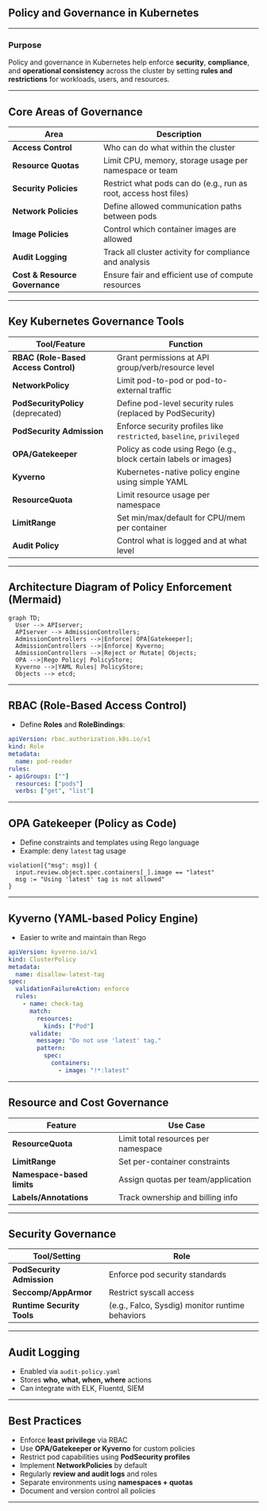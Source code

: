 ## **Policy and Governance in Kubernetes**

---

### **Purpose**

Policy and governance in Kubernetes help enforce **security**, **compliance**, and **operational consistency** across the cluster by setting **rules and restrictions** for workloads, users, and resources.

---

## **Core Areas of Governance**

| Area                           | Description                                                      |
| ------------------------------ | ---------------------------------------------------------------- |
| **Access Control**             | Who can do what within the cluster                               |
| **Resource Quotas**            | Limit CPU, memory, storage usage per namespace or team           |
| **Security Policies**          | Restrict what pods can do (e.g., run as root, access host files) |
| **Network Policies**           | Define allowed communication paths between pods                  |
| **Image Policies**             | Control which container images are allowed                       |
| **Audit Logging**              | Track all cluster activity for compliance and analysis           |
| **Cost & Resource Governance** | Ensure fair and efficient use of compute resources               |

---

## **Key Kubernetes Governance Tools**

| Tool/Feature                         | Function                                                              |
| ------------------------------------ | --------------------------------------------------------------------- |
| **RBAC (Role-Based Access Control)** | Grant permissions at API group/verb/resource level                    |
| **NetworkPolicy**                    | Limit pod-to-pod or pod-to-external traffic                           |
| **PodSecurityPolicy** (deprecated)   | Define pod-level security rules (replaced by PodSecurity)             |
| **PodSecurity Admission**            | Enforce security profiles like `restricted`, `baseline`, `privileged` |
| **OPA/Gatekeeper**                   | Policy as code using Rego (e.g., block certain labels or images)      |
| **Kyverno**                          | Kubernetes-native policy engine using simple YAML                     |
| **ResourceQuota**                    | Limit resource usage per namespace                                    |
| **LimitRange**                       | Set min/max/default for CPU/mem per container                         |
| **Audit Policy**                     | Control what is logged and at what level                              |

---

## **Architecture Diagram of Policy Enforcement (Mermaid)**

```mermaid
graph TD;
  User --> APIserver;
  APIserver --> AdmissionControllers;
  AdmissionControllers -->|Enforce| OPA[Gatekeeper];
  AdmissionControllers -->|Enforce| Kyverno;
  AdmissionControllers -->|Reject or Mutate| Objects;
  OPA -->|Rego Policy| PolicyStore;
  Kyverno -->|YAML Rules| PolicyStore;
  Objects --> etcd;
```

---

## **RBAC (Role-Based Access Control)**

* Define **Roles** and **RoleBindings**:

```yaml
apiVersion: rbac.authorization.k8s.io/v1
kind: Role
metadata:
  name: pod-reader
rules:
- apiGroups: [""]
  resources: ["pods"]
  verbs: ["get", "list"]
```

---

## **OPA Gatekeeper (Policy as Code)**

* Define constraints and templates using Rego language
* Example: deny `latest` tag usage

```rego
violation[{"msg": msg}] {
  input.review.object.spec.containers[_].image == "latest"
  msg := "Using 'latest' tag is not allowed"
}
```

---

## **Kyverno (YAML-based Policy Engine)**

* Easier to write and maintain than Rego

```yaml
apiVersion: kyverno.io/v1
kind: ClusterPolicy
metadata:
  name: disallow-latest-tag
spec:
  validationFailureAction: enforce
  rules:
    - name: check-tag
      match:
        resources:
          kinds: ["Pod"]
      validate:
        message: "Do not use 'latest' tag."
        pattern:
          spec:
            containers:
              - image: "!*:latest"
```

---

## **Resource and Cost Governance**

| Feature                    | Use Case                            |
| -------------------------- | ----------------------------------- |
| **ResourceQuota**          | Limit total resources per namespace |
| **LimitRange**             | Set per-container constraints       |
| **Namespace-based limits** | Assign quotas per team/application  |
| **Labels/Annotations**     | Track ownership and billing info    |

---

## **Security Governance**

| Tool/Setting               | Role                                            |
| -------------------------- | ----------------------------------------------- |
| **PodSecurity Admission**  | Enforce pod security standards                  |
| **Seccomp/AppArmor**       | Restrict syscall access                         |
| **Runtime Security Tools** | (e.g., Falco, Sysdig) monitor runtime behaviors |

---

## **Audit Logging**

* Enabled via `audit-policy.yaml`
* Stores **who, what, when, where** actions
* Can integrate with ELK, Fluentd, SIEM

---

## **Best Practices**

* Enforce **least privilege** via RBAC
* Use **OPA/Gatekeeper or Kyverno** for custom policies
* Restrict pod capabilities using **PodSecurity profiles**
* Implement **NetworkPolicies** by default
* Regularly **review and audit logs** and roles
* Separate environments using **namespaces + quotas**
* Document and version control all policies

---
